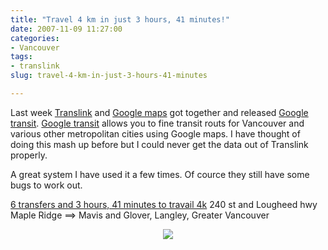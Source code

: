 ```yaml
---
title: "Travel 4 km in just 3 hours, 41 minutes!"
date: 2007-11-09 11:27:00
categories:
- Vancouver
tags:
- translink
slug: travel-4-km-in-just-3-hours-41-minutes

---
```


Last week <a href="http://www.google.ca/url?sa=t&amp;ct=res&amp;cd=1&amp;url=http%3A%2F%2Fwww.translink.bc.ca%2F&amp;ei=LqQ0R_b2I6OOgwOqk4mNCw&amp;usg=AFQjCNH0OEk3FTcS8GeV5X6vCgRbgU2T9w&amp;sig2=TTl7Gt46OJfkSiaor5Ij7Q">Translink</a> and <a href="http://www.google.com/maps">Google maps</a> got together and released <a href="http://www.google.com/transit">Google transit</a>.
<a href="http://www.google.com/transit">Google transit</a> allows you to fine transit routs for Vancouver and various other metropolitan cities using Google maps.
I have thought of doing this mash up before but I could never get the data out of Translink properly.

A great system I have used it a few times. Of cource they still have some bugs to work out.

<a href="http://maps.google.ca/maps?f=d&amp;hl=en&amp;geocode=&amp;time=11:08am&amp;date=08%2F11%2F07&amp;ttype=dep&amp;saddr=240+st+and+lougheed+hwy+maple+ridge&amp;daddr=mavis+and+glover,+Langley,+Greater+Vancouver,+British+Columbia,+Canada&amp;dirflg=r&amp;sll=49.176766,-122.567382&amp;sspn=0.01414,0.025234&amp;ie=UTF8&amp;z=11&amp;om=1&amp;start=0">6 transfers and 3 hours, 41 minutes to travail 4k</a>
240 st and Lougheed hwy Maple Ridge ==&gt; Mavis and Glover, Langley, Greater Vancouver
<p style="text-align: center"><img src="/public/uploads/2007/11/translink_map.jpg" /></p>
